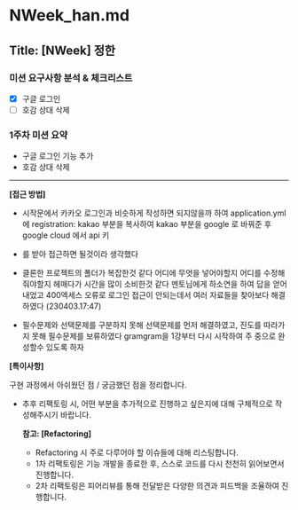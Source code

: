 # NWeek_han.md

## Title: [NWeek] 정한

### 미션 요구사항 분석 & 체크리스트
- [x] 구글 로그인
- [ ] 호감 상대 삭제
### 1주차 미션 요약
- 구글 로그인 기능 추가
- 호감 상대 삭제
---

**[접근 방법]**

- 시작문에서 카카오 로그인과 비슷하게 작성하면 되지않을까 하여 application.yml에 registration: kakao 부분을 복사하여
  kakao 부분을 google 로 바꿔준 후 google cloud 에서 api 키
- 를 받아 접근하면 될것이라 생각했다
- 클론한 프로젝트의 폴더가 복잡한것 같다 어디에 무엇을 넣어야할지 어디를 수정해줘야할지 헤매다가 시간을 많이 소비한것 같다
  멘토님에게 하소연을 하여 답을 얻어내었고 400엑세스 오류로 로그인 접근이 안되는데서 여러 자료들을 찾아보다 해결하였다 (230403.17:47)

- 필수문제와 선택문제를 구분하지 못해 선택문제를 먼저 해결하였고, 진도를 따라가지 못해 필수문제를 보류하였다
 gramgram을 1강부터 다시 시작하여 주 중으로 완성할수 있도록 하자


**[특이사항]**

구현 과정에서 아쉬웠던 점 / 궁금했던 점을 정리합니다.

- 추후 리팩토링 시, 어떤 부분을 추가적으로 진행하고 싶은지에 대해 구체적으로 작성해주시기 바랍니다.

  **참고: [Refactoring]**

    - Refactoring 시 주로 다루어야 할 이슈들에 대해 리스팅합니다.
    - 1차 리팩토링은 기능 개발을 종료한 후, 스스로 코드를 다시 천천히 읽어보면서 진행합니다.
    - 2차 리팩토링은 피어리뷰를 통해 전달받은 다양한 의견과 피드백을 조율하여 진행합니다.